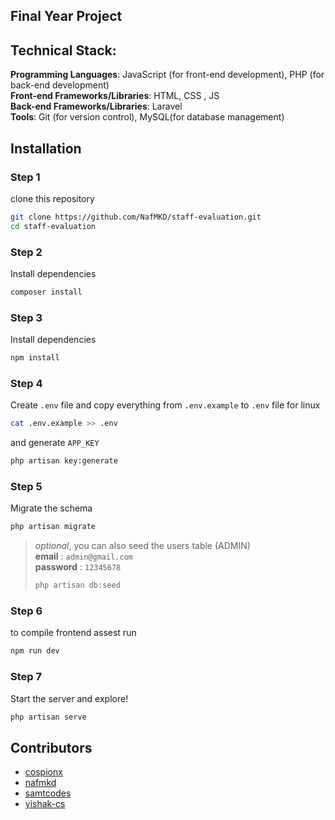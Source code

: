 ## Final Year Project
## Technical Stack:
**Programming Languages**: JavaScript (for front-end development), PHP (for back-end development)<br>
**Front-end Frameworks/Libraries**: HTML, CSS , JS<br>
**Back-end Frameworks/Libraries**: Laravel<br>
**Tools**: Git (for version control), MySQL(for database management)

## Installation
### Step 1
clone this repository
``` bash 
git clone https://github.com/NafMKD/staff-evaluation.git
cd staff-evaluation
```
### Step 2
Install dependencies
```bash
composer install 
```
### Step 3
Install dependencies
```bash
npm install 
```
###  Step 4
Create ``.env`` file and copy everything from ``.env.example`` to ``.env`` file
for linux
```bash
cat .env.example >> .env
```
and generate ``APP_KEY``
```bash
php artisan key:generate
```
### Step 5
Migrate the schema
```bash
php artisan migrate
```
>_optional_, you can also seed the users table (ADMIN)<br>
**email** : `admin@gmail.com`<br>
**password** : `12345678`
>```bash
>php artisan db:seed
>```
### Step 6
to compile frontend assest run
```bash
npm run dev 
```
### Step 7
Start the server and explore!
```bash
php artisan serve
```

## Contributors
- [cospionx](https://github.com/caspionx)
- [nafmkd](https://github.com/NafMKD)
- [samtcodes](https://github.com/samtcodes)
- [yishak-cs](https://github.com/yishak-cs)

